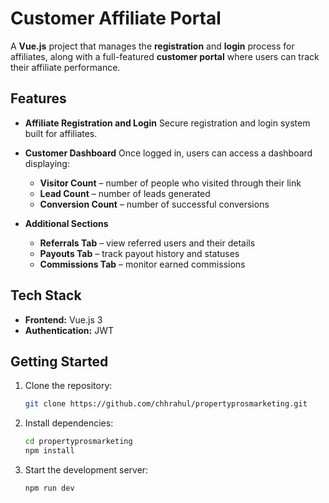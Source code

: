# Customer Affiliate Portal

A **Vue.js** project that manages the **registration** and **login** process for affiliates, along with a full-featured **customer portal** where users can track their affiliate performance.

## Features

- **Affiliate Registration and Login**
  Secure registration and login system built for affiliates.

- **Customer Dashboard**
  Once logged in, users can access a dashboard displaying:
  - **Visitor Count** – number of people who visited through their link
  - **Lead Count** – number of leads generated
  - **Conversion Count** – number of successful conversions

- **Additional Sections**
  - **Referrals Tab** – view referred users and their details
  - **Payouts Tab** – track payout history and statuses
  - **Commissions Tab** – monitor earned commissions

## Tech Stack

- **Frontend:** Vue.js 3
- **Authentication:** JWT

## Getting Started

1. Clone the repository:
   ```bash
   git clone https://github.com/chhrahul/propertyprosmarketing.git
   ```

2. Install dependencies:
   ```bash
   cd propertyprosmarketing
   npm install
   ```

3. Start the development server:
   ```bash
   npm run dev
   ```